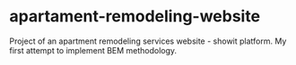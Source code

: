 # apartament-remodeling-website
Project of an apartment remodeling services website - showit platform.
My first attempt to implement BEM methodology.